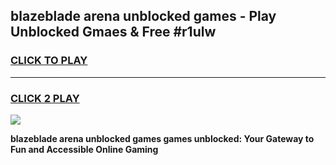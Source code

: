 
## blazeblade arena unblocked games - Play Unblocked Gmaes & Free #r1ulw
<h3>
<a href="https://premium.freeplayer.one?title=blazeblade_arena_unblocked_games&ref=03M">CLICK TO PLAY</a></h3>
<hr>

<h3>
<a href="https://premium.freeplayer.one?title=blazeblade_arena_unblocked_games&ref=03M">CLICK 2 PLAY</a>
  
</h3>

<a href="https://premium.freeplayer.one?title=blazeblade_arena_unblocked_games&ref=03M"><img src="https://clearcache.store/games.png"></a>


**blazeblade arena unblocked games games unblocked: Your Gateway to Fun and Accessible Online Gaming**
